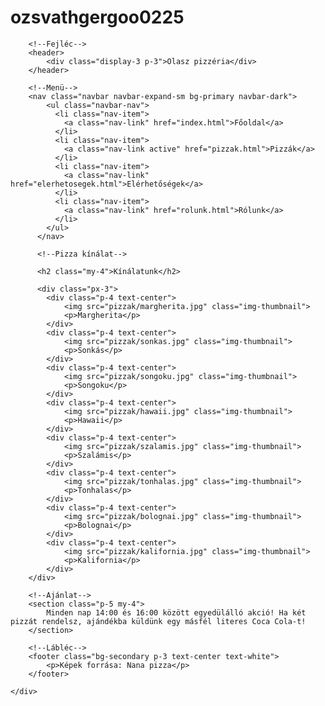 # ozsvathgergoo0225
<!DOCTYPE html>
<html>
<head>
  <link rel="stylesheet" href="pizza.css">
    <meta http-equiv="X-UA-Compatible" content="IE=edge">
    <meta name="viewport" content="width=device-width, initial-scale=1.0">
    <script src="bootstrap.min.js"></script>
</head>
<body>
    <div class="container bg-white p-0">

        <!--Fejléc-->
        <header>
            <div class="display-3 p-3">Olasz pizzéria</div>
        </header>

        <!--Menü-->
        <nav class="navbar navbar-expand-sm bg-primary navbar-dark">
            <ul class="navbar-nav">
              <li class="nav-item">
                <a class="nav-link" href="index.html">Főoldal</a>
              </li>
              <li class="nav-item">
                <a class="nav-link active" href="pizzak.html">Pizzák</a>
              </li>
              <li class="nav-item">
                <a class="nav-link" href="elerhetosegek.html">Elérhetőségek</a>
              </li>
              <li class="nav-item">
                <a class="nav-link" href="rolunk.html">Rólunk</a>
              </li>
            </ul>
          </nav>

          <!--Pizza kínálat-->

          <h2 class="my-4">Kínálatunk</h2>

          <div class="px-3">
            <div class="p-4 text-center">
                <img src="pizzak/margherita.jpg" class="img-thumbnail">
                <p>Margherita</p>
            </div>
            <div class="p-4 text-center">
                <img src="pizzak/sonkas.jpg" class="img-thumbnail">
                <p>Sonkás</p>
            </div>
            <div class="p-4 text-center">
                <img src="pizzak/songoku.jpg" class="img-thumbnail">
                <p>Songoku</p>
            </div>
            <div class="p-4 text-center">
                <img src="pizzak/hawaii.jpg" class="img-thumbnail">
                <p>Hawaii</p>
            </div>
            <div class="p-4 text-center">
                <img src="pizzak/szalamis.jpg" class="img-thumbnail">
                <p>Szalámis</p>
            </div>
            <div class="p-4 text-center">
                <img src="pizzak/tonhalas.jpg" class="img-thumbnail">
                <p>Tonhalas</p>
            </div>
            <div class="p-4 text-center">
                <img src="pizzak/bolognai.jpg" class="img-thumbnail">
                <p>Bolognai</p>
            </div>
            <div class="p-4 text-center">
                <img src="pizzak/kalifornia.jpg" class="img-thumbnail">
                <p>Kalifornia</p>
            </div>
        </div>

        <!--Ajánlat-->
        <section class="p-5 my-4">
            Minden nap 14:00 és 16:00 között egyedülálló akció! Ha két pizzát rendelsz, ajándékba küldünk egy másfél literes Coca Cola-t! 
        </section>

        <!--Lábléc-->     
        <footer class="bg-secondary p-3 text-center text-white">
            <p>Képek forrása: Nana pizza</p>
        </footer>

    </div>
</body>
</html>
